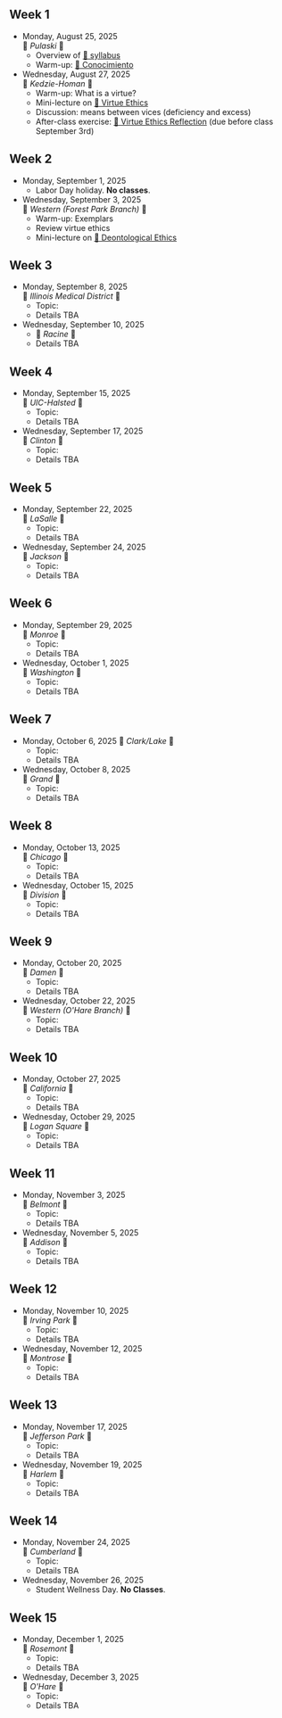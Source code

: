 ## Week 1
* Monday, August 25, 2025  
  🔵 _Pulaski_ 🔵
  * Overview of [📄 syllabus](syllabus-cs-377-fall-2025.pdf)
  * Warm-up: [🔗 Conocimiento](https://teaching.uic.edu/cate-teaching-guides/inclusive-equity-minded-teaching-practices/conocimiento-activity/)
* Wednesday, August 27, 2025  
  🔵 _Kedzie-Homan_ 🔵
  * Warm-up: What is a virtue?
  * Mini-lecture on [🔗 Virtue Ethics](https://plato.stanford.edu/entries/ethics-virtue/)
  * Discussion: means between vices (deficiency and excess)
  * After-class exercise: [📄 Virtue Ethics Reflection](reflections/01-virtue-ethics.pdf) (due before class September 3rd)

## Week 2
* Monday, September 1, 2025
  * Labor Day holiday. **No classes**.
* Wednesday, September 3, 2025  
  🔵 _Western (Forest Park Branch)_ 🔵
  * Warm-up: Exemplars
  * Review virtue ethics
  * Mini-lecture on [🔗 Deontological Ethics](https://plato.stanford.edu/entries/ethics-deontological/)

## Week 3
* Monday, September 8, 2025  
  🔵 _Illinois Medical District_ 🔵
  * Topic:
  * Details TBA
* Wednesday, September 10, 2025  
  * 🔵 _Racine_ 🔵
  * Details TBA

## Week 4
* Monday, September 15, 2025  
  🔵 _UIC-Halsted_ 🔵
  * Topic:
  * Details TBA
* Wednesday, September 17, 2025  
  🔵 _Clinton_ 🔵
  * Topic:
  * Details TBA

## Week 5
* Monday, September 22, 2025  
  🔵 _LaSalle_ 🔵
  * Topic:
  * Details TBA
* Wednesday, September 24, 2025  
  🔵 _Jackson_ 🔵
  * Topic:
  * Details TBA

## Week 6
* Monday, September 29, 2025  
  🔵 _Monroe_ 🔵
  * Topic:
  * Details TBA
* Wednesday, October 1, 2025  
  🔵 _Washington_ 🔵
  * Topic:
  * Details TBA

## Week 7
* Monday, October 6, 2025
  🔵 _Clark/Lake_ 🔵
  * Topic:
  * Details TBA
* Wednesday, October 8, 2025  
  🔵 _Grand_ 🔵
  * Topic:
  * Details TBA

## Week 8
* Monday, October 13, 2025  
  🔵 _Chicago_ 🔵
  * Topic:
  * Details TBA
* Wednesday, October 15, 2025  
  🔵 _Division_ 🔵
  * Topic:
  * Details TBA

## Week 9
* Monday, October 20, 2025  
  🔵 _Damen_ 🔵
  * Topic:
  * Details TBA
* Wednesday, October 22, 2025  
  🔵 _Western (O'Hare Branch)_ 🔵
  * Topic:
  * Details TBA

## Week 10
* Monday, October 27, 2025  
  🔵 _California_ 🔵
  * Topic:
  * Details TBA
* Wednesday, October 29, 2025  
  🔵 _Logan Square_ 🔵
  * Topic:
  * Details TBA

## Week 11
* Monday, November 3, 2025  
  🔵 _Belmont_ 🔵
  * Topic:
  * Details TBA
* Wednesday, November 5, 2025  
  🔵 _Addison_ 🔵
  * Topic:
  * Details TBA

## Week 12
* Monday, November 10, 2025  
  🔵 _Irving Park_ 🔵
  * Topic:
  * Details TBA
* Wednesday, November 12, 2025  
  🔵 _Montrose_ 🔵
  * Topic:
  * Details TBA

## Week 13
* Monday, November 17, 2025  
  🔵 _Jefferson Park_ 🔵
  * Topic:
  * Details TBA
* Wednesday, November 19, 2025  
  🔵 _Harlem_ 🔵
  * Topic:
  * Details TBA

## Week 14
* Monday, November 24, 2025  
  🔵 _Cumberland_ 🔵
  * Topic:
  * Details TBA
* Wednesday, November 26, 2025  
  *  Student Wellness Day. **No Classes**.

## Week 15
* Monday, December 1, 2025  
  🔵 _Rosemont_ 🔵
  * Topic:
  * Details TBA
* Wednesday, December 3, 2025  
  🔵 _O'Hare_ 🔵
  * Topic:
  * Details TBA
